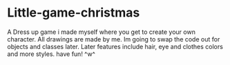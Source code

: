 # Little-game-christmas
A Dress up game i made myself where you get to create your own character. All drawings are made by me. Im going to swap the code out for objects and classes later.
Later features include hair, eye and clothes colors and more styles. have fun! ^w^
